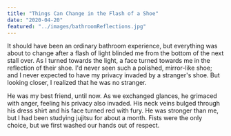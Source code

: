 ```yaml
---
title: "Things Can Change in the Flash of a Shoe"
date: "2020-04-20"
featured: "../images/bathroomReflections.jpg"
---
```


It should have been an ordinary bathroom experience, but everything was about to change after a flash of light blinded me from the bottom of the next stall over. As I turned towards the light, a face turned towards me in the reflection of their shoe. I'd never seen such a polished, mirror-like shoe; and I never expected to have my privacy invaded by a stranger's shoe. But looking closer, I realized that he was no stranger.

He was my best friend, until now. As we exchanged glances, he grimaced with anger, feeling his privacy also invaded. His neck veins bulged through his dress shirt and his face turned red with fury. He was stronger than me, but I had been studying jujitsu for about a month. Fists were the only choice, but we first washed our hands out of respect.

